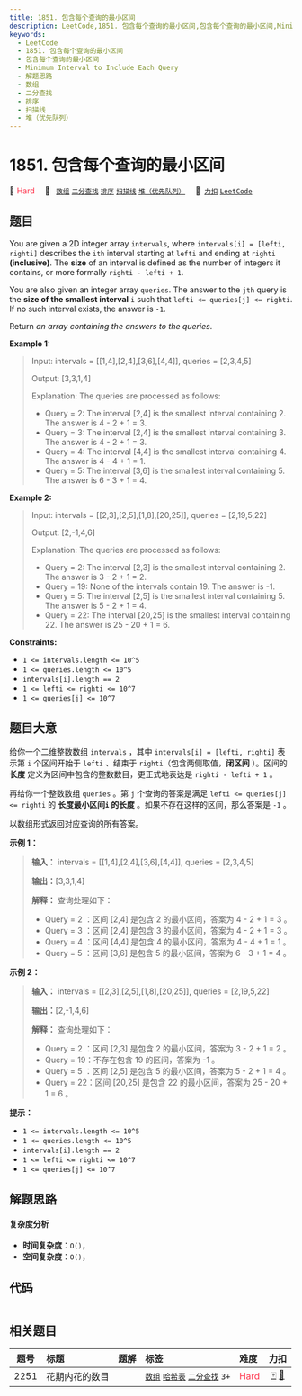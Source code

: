 ```yaml
---
title: 1851. 包含每个查询的最小区间
description: LeetCode,1851. 包含每个查询的最小区间,包含每个查询的最小区间,Minimum Interval to Include Each Query,解题思路,数组,二分查找,排序,扫描线,堆（优先队列）
keywords:
  - LeetCode
  - 1851. 包含每个查询的最小区间
  - 包含每个查询的最小区间
  - Minimum Interval to Include Each Query
  - 解题思路
  - 数组
  - 二分查找
  - 排序
  - 扫描线
  - 堆（优先队列）
---
```


# 1851. 包含每个查询的最小区间

🔴 <font color=#ff334b>Hard</font>&emsp; 🔖&ensp; [`数组`](/tag/array.md) [`二分查找`](/tag/binary-search.md) [`排序`](/tag/sorting.md) [`扫描线`](/tag/line-sweep.md) [`堆（优先队列）`](/tag/heap-priority-queue.md)&emsp; 🔗&ensp;[`力扣`](https://leetcode.cn/problems/minimum-interval-to-include-each-query) [`LeetCode`](https://leetcode.com/problems/minimum-interval-to-include-each-query)

## 题目

You are given a 2D integer array `intervals`, where `intervals[i] = [lefti,
righti]` describes the `ith` interval starting at `lefti` and ending at
`righti` **(inclusive)**. The **size** of an interval is defined as the number
of integers it contains, or more formally `righti - lefti + 1`.

You are also given an integer array `queries`. The answer to the `jth` query
is the **size of the smallest interval** `i` such that `lefti <= queries[j] <=
righti`. If no such interval exists, the answer is `-1`.

Return _an array containing the answers to the queries_.



**Example 1:**

> Input: intervals = [[1,4],[2,4],[3,6],[4,4]], queries = [2,3,4,5]
> 
> Output: [3,3,1,4]
> 
> Explanation: The queries are processed as follows:
> - Query = 2: The interval [2,4] is the smallest interval containing 2. The answer is 4 - 2 + 1 = 3.
> - Query = 3: The interval [2,4] is the smallest interval containing 3. The answer is 4 - 2 + 1 = 3.
> - Query = 4: The interval [4,4] is the smallest interval containing 4. The answer is 4 - 4 + 1 = 1.
> - Query = 5: The interval [3,6] is the smallest interval containing 5. The answer is 6 - 3 + 1 = 4.

**Example 2:**

> Input: intervals = [[2,3],[2,5],[1,8],[20,25]], queries = [2,19,5,22]
> 
> Output: [2,-1,4,6]
> 
> Explanation: The queries are processed as follows:
> - Query = 2: The interval [2,3] is the smallest interval containing 2. The answer is 3 - 2 + 1 = 2.
> - Query = 19: None of the intervals contain 19. The answer is -1.
> - Query = 5: The interval [2,5] is the smallest interval containing 5. The answer is 5 - 2 + 1 = 4.
> - Query = 22: The interval [20,25] is the smallest interval containing 22. The answer is 25 - 20 + 1 = 6.

**Constraints:**

  * `1 <= intervals.length <= 10^5`
  * `1 <= queries.length <= 10^5`
  * `intervals[i].length == 2`
  * `1 <= lefti <= righti <= 10^7`
  * `1 <= queries[j] <= 10^7`


## 题目大意

给你一个二维整数数组 `intervals` ，其中 `intervals[i] = [lefti, righti]` 表示第 `i` 个区间开始于
`lefti` 、结束于 `righti`（包含两侧取值，**闭区间** ）。区间的 **长度** 定义为区间中包含的整数数目，更正式地表达是
`righti - lefti + 1` 。

再给你一个整数数组 `queries` 。第 `j` 个查询的答案是满足 `lefti <= queries[j] <= righti` 的
**长度最小区间`i` 的长度** 。如果不存在这样的区间，那么答案是 `-1` 。

以数组形式返回对应查询的所有答案。



**示例 1：**

> 
> 
> 
> 
> 
> **输入：** intervals = [[1,4],[2,4],[3,6],[4,4]], queries = [2,3,4,5]
> 
> **输出：**[3,3,1,4]
> 
> **解释：** 查询处理如下：
> - Query = 2 ：区间 [2,4] 是包含 2 的最小区间，答案为 4 - 2 + 1 = 3 。
> - Query = 3 ：区间 [2,4] 是包含 3 的最小区间，答案为 4 - 2 + 1 = 3 。
> - Query = 4 ：区间 [4,4] 是包含 4 的最小区间，答案为 4 - 4 + 1 = 1 。
> - Query = 5 ：区间 [3,6] 是包含 5 的最小区间，答案为 6 - 3 + 1 = 4 。
> 
> 

**示例 2：**

> 
> 
> 
> 
> 
> **输入：** intervals = [[2,3],[2,5],[1,8],[20,25]], queries = [2,19,5,22]
> 
> **输出：**[2,-1,4,6]
> 
> **解释：** 查询处理如下：
> - Query = 2 ：区间 [2,3] 是包含 2 的最小区间，答案为 3 - 2 + 1 = 2 。
> - Query = 19：不存在包含 19 的区间，答案为 -1 。
> - Query = 5 ：区间 [2,5] 是包含 5 的最小区间，答案为 5 - 2 + 1 = 4 。
> - Query = 22：区间 [20,25] 是包含 22 的最小区间，答案为 25 - 20 + 1 = 6 。
> 
> 



**提示：**

  * `1 <= intervals.length <= 10^5`
  * `1 <= queries.length <= 10^5`
  * `intervals[i].length == 2`
  * `1 <= lefti <= righti <= 10^7`
  * `1 <= queries[j] <= 10^7`


## 解题思路

#### 复杂度分析

- **时间复杂度**：`O()`，
- **空间复杂度**：`O()`，

## 代码

```javascript

```

## 相关题目

<!-- prettier-ignore -->
| 题号 | 标题 | 题解 | 标签 | 难度 | 力扣 |
| :------: | :------ | :------: | :------ | :------ | :------: |
| 2251 | 花期内花的数目 |  |  [`数组`](/tag/array.md) [`哈希表`](/tag/hash-table.md) [`二分查找`](/tag/binary-search.md) `3+` | <font color=#ff334b>Hard</font> | [🀄️](https://leetcode.cn/problems/number-of-flowers-in-full-bloom) [🔗](https://leetcode.com/problems/number-of-flowers-in-full-bloom) |